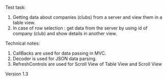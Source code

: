 Test task:
1. Getting data about companies (clubs) from a server and view them in a table view.
2. In case of row selection :  get data from the server by using id of company (club) and show details in another view.

Technical notes:
1. CallBacks are used for data passing in MVC.
2. Decoder is used for JSON data parsing.
3. RefreshControls are used for Scroll View of Table View and Scroll View

Version 1.3